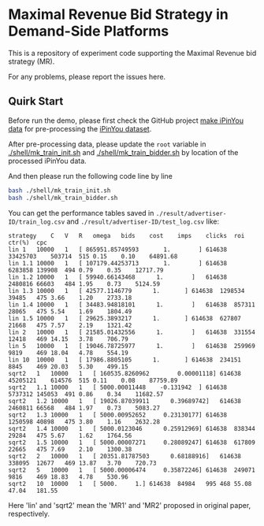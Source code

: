 # Maximal Revenue Bid Strategy in Demand-Side Platforms
This is a repository of experiment code supporting the Maximal Revenue bid strategy (MR).

For any problems, please report the issues here.

## Quirk Start
Before run the demo, please first check the GitHub project [make iPinYou data](https://github.com/wnzhang/make-ipinyou-data) for pre-processing the [iPinYou dataset](http://data.computational-advertising.org).

After pre-processing data, please update the `root` variable in [./shell/mk_train_init.sh](shell/mk_train_init.sh#L2) and [./shell/mk_train_bidder.sh](shell/mk_train_bidder.sh#L2)
by location of the processed iPinYou data.

And then please run the following code line by line
```bash
bash ./shell/mk_train_init.sh
bash ./shell/mk_train_bidder.sh
```

You can get the performance tables saved in `./result/advertiser-ID/train_log.csv` and `./result/advertiser-ID/test_log.csv` like:
```
strategy	C	V	R	omega	bids	cost	imps	clicks	roi	ctr(%)	cpc
lin	1	10000	1	[ 865951.85749593       1.        ]	614638	33425703	503714	515	0.15	0.10	64891.68
lin	1.1	10000	1	[ 107179.44253713       1.        ]	614638	6283858	139908	494	0.79	0.35	12717.79
lin	1.2	10000	1	[ 59940.66143468      1.        ]	614638	2480816	66603	484	1.95	0.73	5124.59
lin	1.3	10000	1	[ 42577.1146779      1.       ]	614638	1298534	39485	475	3.66	1.20	2733.18
lin	1.4	10000	1	[ 34483.94818101      1.        ]	614638	857311	28065	475	5.54	1.69	1804.49
lin	1.5	10000	1	[ 29625.3893217      1.       ]	614638	627807	21668	475	7.57	2.19	1321.42
lin	2	10000	1	[ 21585.01432556      1.        ]	614638	331554	12418	469	14.15	3.78	706.79
lin	5	10000	1	[ 19046.78725977      1.        ]	614638	259969	9819	469	18.04	4.78	554.19
lin	10	10000	1	[ 17986.8805105      1.       ]	614638	234151	8845	469	20.03	5.30	499.15
sqrt2	1	10000	1	[ 160535.8260962        0.00001118]	614638	45205121	614576	515	0.11	0.08	87759.89
sqrt2	1.1	10000	1	[ 5000.00011448    -0.131942  ]	614638	5737312	145053	491	0.86	0.34	11682.57
sqrt2	1.2	10000	1	[ 19026.87039911      0.39689742]	614638	2460811	66568	484	1.97	0.73	5083.27
sqrt2	1.3	10000	1	[ 5000.00952652     0.23130177]	614638	1250598	40898	475	3.80	1.16	2632.28
sqrt2	1.4	10000	1	[ 5000.0123046      0.25912969]	614638	838344	29284	475	5.67	1.62	1764.56
sqrt2	1.5	10000	1	[ 5000.00007271     0.28089247]	614638	617809	22665	475	7.69	2.10	1300.38
sqrt2	2	10000	1	[ 20351.81787503      0.68188916]	614638	338095	12677	469	13.87	3.70	720.73
sqrt2	5	10000	1	[ 5000.00006474     0.35872246]	614638	249071	9816	469	18.83	4.78	530.96
sqrt2	10	10000	1	[ 5000.     1.]	614638	84984	995	468	55.08	47.04	181.55
```

Here 'lin' and 'sqrt2' mean the 'MR1' and 'MR2' proposed in original paper, respectively.

